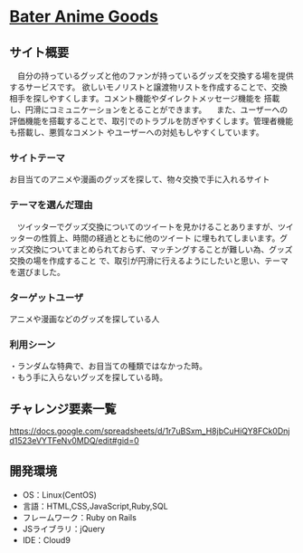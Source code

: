 # <a href="http://35.76.179.248/">Bater Anime Goods</a>

## サイト概要
　自分の持っているグッズと他のファンが持っているグッズを交換する場を提供するサービスです。
欲しいモノリストと譲渡物リストを作成することで、交換相手を探しやすくします。コメント機能やダイレクトメッセージ機能を
搭載し、円滑にコミュニケーションをとることができます。
　また、ユーザーへの評価機能を搭載することで、取引でのトラブルを防ぎやすくします。管理者機能も搭載し、悪質なコメント
やユーザーへの対処もしやすくしています。


### サイトテーマ
お目当てのアニメや漫画のグッズを探して、物々交換で手に入れるサイト

### テーマを選んだ理由
　ツイッターでグッズ交換についてのツイートを見かけることありますが、ツイッターの性質上、時間の経過とともに他のツイート
に埋もれてしまいます。グッズ交換についてまとめられておらず、マッチングすることが難しい為、グッズ交換の場を作成すること
で、取引が円滑に行えるようにしたいと思い、テーマを選びました。

### ターゲットユーザ
アニメや漫画などのグッズを探している人

### 利用シーン
・ランダムな特典で、お目当ての種類ではなかった時。
<br>
・もう手に入らないグッズを探している時。

## チャレンジ要素一覧
<https://docs.google.com/spreadsheets/d/1r7uBSxm_H8jbCuHiQY8FCk0Dnjd1523eVYTFeNv0MDQ/edit#gid=0>

## 開発環境
- OS：Linux(CentOS)
- 言語：HTML,CSS,JavaScript,Ruby,SQL
- フレームワーク：Ruby on Rails
- JSライブラリ：jQuery
- IDE：Cloud9
